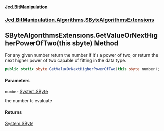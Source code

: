 #### [Jcd.BitManipulation](index.md 'index')

### [Jcd.BitManipulation.Algorithms](Jcd.BitManipulation.Algorithms.md 'Jcd.BitManipulation.Algorithms').[SByteAlgorithmsExtensions](Jcd.BitManipulation.Algorithms.SByteAlgorithmsExtensions.md 'Jcd.BitManipulation.Algorithms.SByteAlgorithmsExtensions')

## SByteAlgorithmsExtensions.GetValueOrNextHigherPowerOfTwo(this sbyte) Method

For any given number return the number if it's a power of two,
or return the next higher power of two capable of fitting in the
data type.

```csharp
public static sbyte GetValueOrNextHigherPowerOfTwo(this sbyte number);
```

#### Parameters

<a name='Jcd.BitManipulation.Algorithms.SByteAlgorithmsExtensions.GetValueOrNextHigherPowerOfTwo(thissbyte).number'></a>

`number` [System.SByte](https://docs.microsoft.com/en-us/dotnet/api/System.SByte 'System.SByte')

the number to evaluate

#### Returns

[System.SByte](https://docs.microsoft.com/en-us/dotnet/api/System.SByte 'System.SByte')